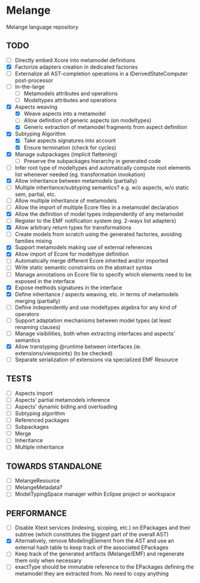 Melange
=====

Melange language repository

TODO
----
- [ ] Directly embed Xcore into metamodel definitions
- [X] Factorize adapters creation in dedicated factories
- [ ] Externalize all AST-completion operations in a IDerivedStateComputer post-processor
- [ ] In-the-large
	- [ ] Metamodels attributes and operations
	- [ ] Modeltypes attributes and operations
- [X] Aspects weaving
	- [X] Weave aspects into a metamodel
	- [ ] Allow definition of generic aspects (on modeltypes)
	- [X] Generic extraction of metamodel fragments from aspect definition
- [X] Subtyping Algorithm
	- [X] Take aspects signatures into account
	- [X] Ensure termination (check for cycles)
- [X] Manage subpackages (implicit flattening)
  - [ ] Preserve the subpackages hierarchy in generated code
- [ ] Infer root type of modeltypes and automatically compute root elements list whenever needed (eg. transformation invokation)
- [X] Allow inheritance between metamodels (partially)
- [ ] Multiple inheritance/subtyping semantics? e.g. w/o aspects, w/o static sem, partial, etc.
- [ ] Allow multiple inheritance of metamodels
- [ ] Allow the import of multiple Ecore files in a metamodel declaration
- [X] Allow the definition of model types independently of any metamodel
- [ ] Register to the EMF notification system (eg. 2-ways list adapters)
- [X] Allow arbitrary return types for transformations
- [ ] Create models from scratch using the generated factories, avoiding families mixing
- [X] Support metamodels making use of external references
- [X] Allow import of Ecore for modeltype definition
- [ ] Automatically merge different Ecore inherited and/or imported
- [ ] Write static semantic constraints on the abstract syntax
- [ ] Manage annotations on Ecore file to specify which elements need to be exposed in the interface
- [X] Expose methods signatures in the interface
- [X] Define inheritance / aspects weaving, etc. in terms of metamodels merging (partially)
- [ ] Define independently and use modeltypes algebra for any kind of operators
- [ ] Support adaptation mechanisms between model types (at least renaming clauses)
- [ ] Manage visibilities, both when extracting interfaces and aspects' semantics
- [X] Allow transtyping @runtime between interfaces (ie. extensions/viewpoints) (to be checked)
- [ ] Separate serialization of extensions via specialized EMF Resource

TESTS
-----
- [ ] Aspects import
- [ ] Aspects' partial metamodels inference
- [ ] Aspects' dynamic biding and overloading
- [ ] Subtyping algorithm
- [ ] Referenced packages
- [ ] Subpackages
- [ ] Merge
- [ ] Inheritance
- [ ] Multiple inheritance

TOWARDS STANDALONE
------------------
- [ ] MelangeResource
- [ ] MelangeMetadata?
- [ ] ModelTypingSpace manager within Eclipse project or workspace

PERFORMANCE
-----------
- [ ] Disable Xtext services (indexing, scoping, etc.) on EPackages and their subtree (which constitutes the biggest part of the overall AST)
- [X] Alternatively, remove ModelingElement from the AST and use an external hash table to keep track of the associated EPackages
- [ ] Keep track of the generated artifacts (Melange/EMF) and regenerate them only when necessary
- [ ] exactType should be immutable reference to the EPackages defining the metamodel they are extracted from. No need to copy anything
